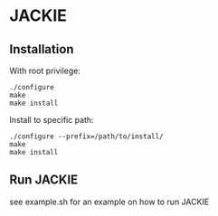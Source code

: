 # JACKIE

## Installation

With root privilege:

```
./configure
make
make install
```

Install to specific path:

```
./configure --prefix=/path/to/install/
make
make install
```

## Run JACKIE
see example.sh for an example on how to run JACKIE
